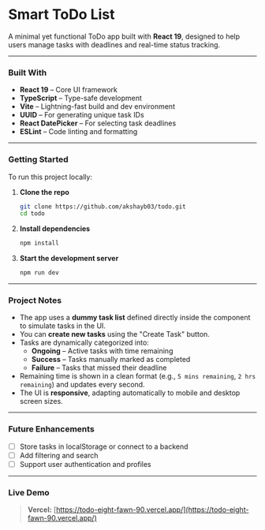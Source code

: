 # Smart ToDo List

A minimal yet functional ToDo app built with **React 19**, designed to help users manage tasks with deadlines and real-time status tracking.

---

###  Built With

- **React 19** – Core UI framework  
- **TypeScript** – Type-safe development  
- **Vite** – Lightning-fast build and dev environment  
- **UUID** – For generating unique task IDs  
- **React DatePicker** – For selecting task deadlines  
- **ESLint** – Code linting and formatting  

---

###  Getting Started

To run this project locally:

1. **Clone the repo**
   ```bash
   git clone https://github.com/akshayb03/todo.git
   cd todo
   ```

2. **Install dependencies**
   ```bash
   npm install
   ```

3. **Start the development server**
   ```bash
   npm run dev
   ```

---

###  Project Notes

- The app uses a **dummy task list** defined directly inside the component to simulate tasks in the UI.
- You can **create new tasks** using the "Create Task" button.
- Tasks are dynamically categorized into:
  -  **Ongoing** – Active tasks with time remaining
  -  **Success** – Tasks manually marked as completed
  -  **Failure** – Tasks that missed their deadline
- Remaining time is shown in a clean format (e.g., `5 mins remaining`, `2 hrs remaining`) and updates every second.
- The UI is **responsive**, adapting automatically to mobile and desktop screen sizes.

---

###  Future Enhancements

- [ ] Store tasks in localStorage or connect to a backend
- [ ] Add filtering and search
- [ ] Support user authentication and profiles

---

###  Live Demo

> **Vercel:** [https://todo-eight-fawn-90.vercel.app/](https://todo-eight-fawn-90.vercel.app/)  
